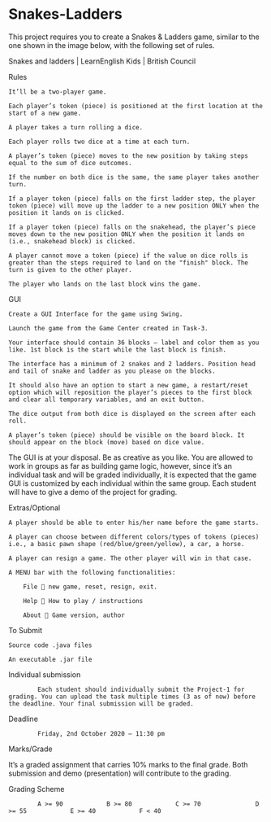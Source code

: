 # Snakes-Ladders
This project requires you to create a Snakes & Ladders game, similar to the one shown in the image below, with the following set of rules. 

 

Snakes and ladders | LearnEnglish Kids | British Council

Rules

    It’ll be a two-player game.

    Each player’s token (piece) is positioned at the first location at the start of a new game. 

    A player takes a turn rolling a dice. 

    Each player rolls two dice at a time at each turn. 

    A player’s token (piece) moves to the new position by taking steps equal to the sum of dice outcomes. 

    If the number on both dice is the same, the same player takes another turn.  

    If a player token (piece) falls on the first ladder step, the player token (piece) will move up the ladder to a new position ONLY when the position it lands on is clicked. 

    If a player token (piece) falls on the snakehead, the player’s piece moves down to the new position ONLY when the position it lands on (i.e., snakehead block) is clicked.

    A player cannot move a token (piece) if the value on dice rolls is greater than the steps required to land on the "finish" block. The turn is given to the other player. 

    The player who lands on the last block wins the game. 

 

GUI

    Create a GUI Interface for the game using Swing. 

    Launch the game from the Game Center created in Task-3. 

    Your interface should contain 36 blocks – label and color them as you like. 1st block is the start while the last block is finish. 

    The interface has a minimum of 2 snakes and 2 ladders. Position head and tail of snake and ladder as you please on the blocks. 

    It should also have an option to start a new game, a restart/reset option which will reposition the player’s pieces to the first block and clear all temporary variables, and an exit button. 

    The dice output from both dice is displayed on the screen after each roll. 

    A player’s token (piece) should be visible on the board block. It should appear on the block (move) based on dice value.  

 

The GUI is at your disposal. Be as creative as you like. You are allowed to work in groups as far as building game logic, however, since it’s an individual task and will be graded individually, it is expected that the game GUI is customized by each individual within the same group. Each student will have to give a demo of the project for grading. 

Extras/Optional

    A player should be able to enter his/her name before the game starts. 

    A player can choose between different colors/types of tokens (pieces) i.e., a basic pawn shape (red/blue/green/yellow), a car, a horse.

    A player can resign a game. The other player will win in that case. 

    A MENU bar with the following functionalities:

        File  new game, reset, resign, exit. 

        Help  How to play / instructions

        About  Game version, author

 

To Submit

    Source code .java files

    An executable .jar file 

 

Individual submission

            Each student should individually submit the Project-1 for grading. You can upload the task multiple times (3 as of now) before the deadline. Your final submission will be graded. 

 

Deadline

            Friday, 2nd October 2020 – 11:30 pm

 

Marks/Grade

It’s a graded assignment that carries 10% marks to the final grade. Both submission and demo (presentation) will contribute to the grading. 

 

Grading Scheme

            A >= 90            B >= 80            C >= 70               D >= 55            E >= 40            F < 40



